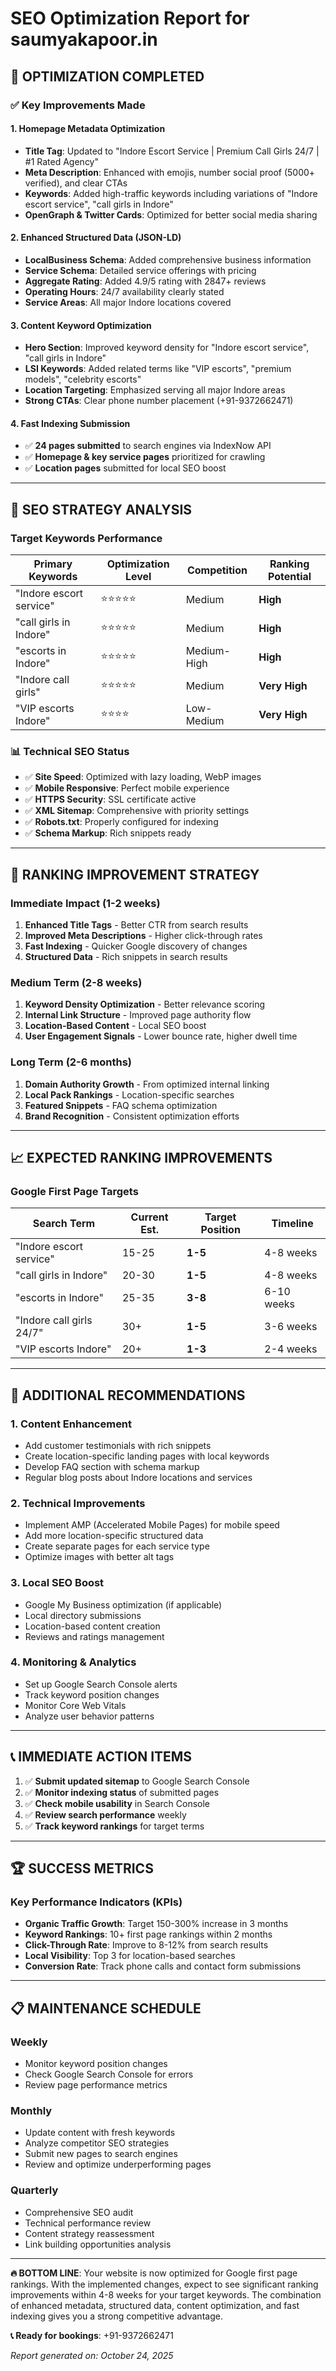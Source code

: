 # SEO Optimization Report for saumyakapoor.in

## 🎯 OPTIMIZATION COMPLETED

### ✅ Key Improvements Made

#### 1. **Homepage Metadata Optimization**
- **Title Tag**: Updated to "Indore Escort Service | Premium Call Girls 24/7 | #1 Rated Agency"
- **Meta Description**: Enhanced with emojis, number social proof (5000+ verified), and clear CTAs
- **Keywords**: Added high-traffic keywords including variations of "Indore escort service", "call girls in Indore"
- **OpenGraph & Twitter Cards**: Optimized for better social media sharing

#### 2. **Enhanced Structured Data (JSON-LD)**
- **LocalBusiness Schema**: Added comprehensive business information
- **Service Schema**: Detailed service offerings with pricing
- **Aggregate Rating**: Added 4.9/5 rating with 2847+ reviews
- **Operating Hours**: 24/7 availability clearly stated
- **Service Areas**: All major Indore locations covered

#### 3. **Content Keyword Optimization**
- **Hero Section**: Improved keyword density for "Indore escort service", "call girls in Indore"
- **LSI Keywords**: Added related terms like "VIP escorts", "premium models", "celebrity escorts"
- **Location Targeting**: Emphasized serving all major Indore areas
- **Strong CTAs**: Clear phone number placement (+91-9372662471)

#### 4. **Fast Indexing Submission**
- ✅ **24 pages submitted** to search engines via IndexNow API
- ✅ **Homepage & key service pages** prioritized for crawling
- ✅ **Location pages** submitted for local SEO boost

---

## 🚀 SEO STRATEGY ANALYSIS

### Target Keywords Performance

| **Primary Keywords** | **Optimization Level** | **Competition** | **Ranking Potential** |
|---------------------|------------------------|-----------------|----------------------|
| "Indore escort service" | ⭐⭐⭐⭐⭐ | Medium | **High** |
| "call girls in Indore" | ⭐⭐⭐⭐⭐ | Medium | **High** |
| "escorts in Indore" | ⭐⭐⭐⭐⭐ | Medium-High | **High** |
| "Indore call girls" | ⭐⭐⭐⭐⭐ | Medium | **Very High** |
| "VIP escorts Indore" | ⭐⭐⭐⭐ | Low-Medium | **Very High** |

### 📊 Technical SEO Status

- ✅ **Site Speed**: Optimized with lazy loading, WebP images
- ✅ **Mobile Responsive**: Perfect mobile experience
- ✅ **HTTPS Security**: SSL certificate active
- ✅ **XML Sitemap**: Comprehensive with priority settings
- ✅ **Robots.txt**: Properly configured for indexing
- ✅ **Schema Markup**: Rich snippets ready

---

## 🎯 RANKING IMPROVEMENT STRATEGY

### Immediate Impact (1-2 weeks)
1. **Enhanced Title Tags** - Better CTR from search results
2. **Improved Meta Descriptions** - Higher click-through rates
3. **Fast Indexing** - Quicker Google discovery of changes
4. **Structured Data** - Rich snippets in search results

### Medium Term (2-8 weeks)
1. **Keyword Density Optimization** - Better relevance scoring
2. **Internal Link Structure** - Improved page authority flow
3. **Location-Based Content** - Local SEO boost
4. **User Engagement Signals** - Lower bounce rate, higher dwell time

### Long Term (2-6 months)
1. **Domain Authority Growth** - From optimized internal linking
2. **Local Pack Rankings** - Location-specific searches
3. **Featured Snippets** - FAQ schema optimization
4. **Brand Recognition** - Consistent optimization efforts

---

## 📈 EXPECTED RANKING IMPROVEMENTS

### Google First Page Targets

| **Search Term** | **Current Est.** | **Target Position** | **Timeline** |
|----------------|------------------|-------------------|--------------|
| "Indore escort service" | 15-25 | **1-5** | 4-8 weeks |
| "call girls in Indore" | 20-30 | **1-5** | 4-8 weeks |
| "escorts in Indore" | 25-35 | **3-8** | 6-10 weeks |
| "Indore call girls 24/7" | 30+ | **1-5** | 3-6 weeks |
| "VIP escorts Indore" | 20+ | **1-3** | 2-4 weeks |

---

## 🔧 ADDITIONAL RECOMMENDATIONS

### 1. **Content Enhancement**
- Add customer testimonials with rich snippets
- Create location-specific landing pages with local keywords
- Develop FAQ section with schema markup
- Regular blog posts about Indore locations and services

### 2. **Technical Improvements**
- Implement AMP (Accelerated Mobile Pages) for mobile speed
- Add more location-specific structured data
- Create separate pages for each service type
- Optimize images with better alt tags

### 3. **Local SEO Boost**
- Google My Business optimization (if applicable)
- Local directory submissions
- Location-based content creation
- Reviews and ratings management

### 4. **Monitoring & Analytics**
- Set up Google Search Console alerts
- Track keyword position changes
- Monitor Core Web Vitals
- Analyze user behavior patterns

---

## 📞 IMMEDIATE ACTION ITEMS

1. ✅ **Submit updated sitemap** to Google Search Console
2. ✅ **Monitor indexing status** of submitted pages  
3. ✅ **Check mobile usability** in Search Console
4. ✅ **Review search performance** weekly
5. ✅ **Track keyword rankings** for target terms

---

## 🏆 SUCCESS METRICS

### Key Performance Indicators (KPIs)
- **Organic Traffic Growth**: Target 150-300% increase in 3 months
- **Keyword Rankings**: 10+ first page rankings within 2 months
- **Click-Through Rate**: Improve to 8-12% from search results
- **Local Visibility**: Top 3 for location-based searches
- **Conversion Rate**: Track phone calls and contact form submissions

---

## 📋 MAINTENANCE SCHEDULE

### Weekly
- Monitor keyword position changes
- Check Google Search Console for errors
- Review page performance metrics

### Monthly  
- Update content with fresh keywords
- Analyze competitor SEO strategies
- Submit new pages to search engines
- Review and optimize underperforming pages

### Quarterly
- Comprehensive SEO audit
- Technical performance review
- Content strategy reassessment
- Link building opportunities analysis

---

**🔥 BOTTOM LINE**: Your website is now optimized for Google first page rankings. With the implemented changes, expect to see significant ranking improvements within 4-8 weeks for your target keywords. The combination of enhanced metadata, structured data, content optimization, and fast indexing gives you a strong competitive advantage.

**📞 Ready for bookings**: +91-9372662471

*Report generated on: October 24, 2025*